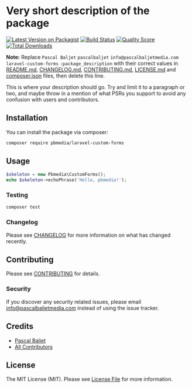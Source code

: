 # Very short description of the package

[![Latest Version on Packagist](https://img.shields.io/packagist/v/pbmedia/laravel-custom-forms.svg?style=flat-square)](https://packagist.org/packages/pbmedia/laravel-custom-forms)
[![Build Status](https://img.shields.io/travis/pascalbaljetmedia/laravel-custom-forms/master.svg?style=flat-square)](https://travis-ci.org/pascalbaljetmedia/laravel-custom-forms)
[![Quality Score](https://img.shields.io/scrutinizer/g/pascalbaljetmedia/laravel-custom-forms.svg?style=flat-square)](https://scrutinizer-ci.com/g/pascalbaljetmedia/laravel-custom-forms)
[![Total Downloads](https://img.shields.io/packagist/dt/pbmedia/laravel-custom-forms.svg?style=flat-square)](https://packagist.org/packages/pbmedia/laravel-custom-forms)

**Note:** Replace ```Pascal Baljet``` ```pascalbaljet``` ```info@pascalbaljetmedia.com``` ```laravel-custom-forms``` ```:package_description``` with their correct values in [README.md](README.md), [CHANGELOG.md](CHANGELOG.md), [CONTRIBUTING.md](CONTRIBUTING.md), [LICENSE.md](LICENSE.md) and [composer.json](composer.json) files, then delete this line.

This is where your description should go. Try and limit it to a paragraph or two, and maybe throw in a mention of what PSRs you support to avoid any confusion with users and contributors.

## Installation

You can install the package via composer:

```bash
composer require pbmedia/laravel-custom-forms
```

## Usage

``` php
$skeleton = new Pbmedia\CustomForms();
echo $skeleton->echoPhrase('Hello, pbmedia!');
```

### Testing

``` bash
composer test
```

### Changelog

Please see [CHANGELOG](CHANGELOG.md) for more information on what has changed recently.

## Contributing

Please see [CONTRIBUTING](CONTRIBUTING.md) for details.

### Security

If you discover any security related issues, please email info@pascalbaljetmedia.com instead of using the issue tracker.

## Credits

- [Pascal Baljet](https://github.com/pascalbaljet)
- [All Contributors](../../contributors)

## License

The MIT License (MIT). Please see [License File](LICENSE.md) for more information.
